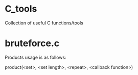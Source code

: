 # C_tools
Collection of useful C functions/tools

# bruteforce.c

Products usage is as follows:

product(\<set\>, \<set length\>,  \<repeat\>, \<callback function\>) 
